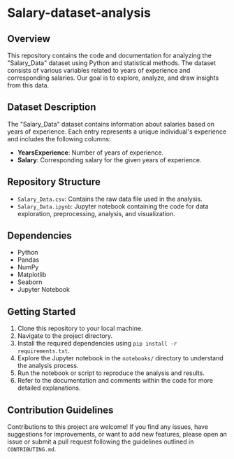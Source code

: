 # Salary-dataset-analysis

## Overview
This repository contains the code and documentation for analyzing the "Salary_Data" dataset using Python and statistical methods. The dataset consists of various variables related to years of experience and corresponding salaries. Our goal is to explore, analyze, and draw insights from this data.

## Dataset Description
The "Salary_Data" dataset contains information about salaries based on years of experience. Each entry represents a unique individual's experience and includes the following columns:

- **YearsExperience**: Number of years of experience.
- **Salary**: Corresponding salary for the given years of experience.

## Repository Structure
- `Salary_Data.csv`: Contains the raw data file used in the analysis.
- `Salary_Data.ipynb`: Jupyter notebook containing the code for data exploration, preprocessing, analysis, and visualization.

## Dependencies
- Python
- Pandas
- NumPy
- Matplotlib
- Seaborn
- Jupyter Notebook

## Getting Started
1. Clone this repository to your local machine.
2. Navigate to the project directory.
3. Install the required dependencies using `pip install -r requirements.txt`.
4. Explore the Jupyter notebook in the `notebooks/` directory to understand the analysis process.
5. Run the notebook or script to reproduce the analysis and results.
6. Refer to the documentation and comments within the code for more detailed explanations.

## Contribution Guidelines
Contributions to this project are welcome! If you find any issues, have suggestions for improvements, or want to add new features, please open an issue or submit a pull request following the guidelines outlined in `CONTRIBUTING.md`.
